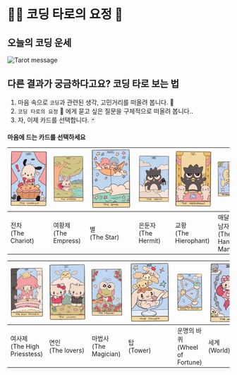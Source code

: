 # 🧑‍💻 코딩 타로의 요정 🧚
## 오늘의 코딩 운세
![Tarot message](https://readme-multilang.vercel.app/api/getimage)

## 다른 결과가 궁금하다고요? 코딩 타로 보는 법
 1. 마음 속으로 `코딩`과 관련된 생각, 고민거리를 떠올려 봅니다. 🧘 
 2. `코딩 타로의 요정` 🧚 에게 묻고 싶은 질문을 구체적으로 떠올려 봅니다..
 3. 자, 이제 카드를 선택합니다. 🃏 

**마음에 드는 카드를 선택하세요**

| [![Chariot](https://raw.githubusercontent.com/Anne-Hyeyeon/readme-multilang/main/img/chariot.jpg)](https://readme-multilang.vercel.app/api/getimage?callback=https://github.com/Anne-Hyeyeon) | [![Empress](https://raw.githubusercontent.com/Anne-Hyeyeon/readme-multilang/main/img/empress.jpg)](https://readme-multilang.vercel.app/api/getimage?callback=https://github.com/Anne-Hyeyeon) | [![star](https://raw.githubusercontent.com/Anne-Hyeyeon/readme-multilang/main/img/star.jpg)](https://readme-multilang.vercel.app/api/getimage?callback=https://github.com/Anne-Hyeyeon) | [![Hermit](https://raw.githubusercontent.com/Anne-Hyeyeon/readme-multilang/main/img/hermit.jpg)](https://readme-multilang.vercel.app/api/getimage?callback=https://github.com/Anne-Hyeyeon) | [![Hierophant](https://raw.githubusercontent.com/Anne-Hyeyeon/readme-multilang/main/img/hierophant.jpg)](https://readme-multilang.vercel.app/api/getimage?callback=https://github.com/Anne-Hyeyeon) | [![The hanged man](https://raw.githubusercontent.com/Anne-Hyeyeon/readme-multilang/main/img/hanged-man.jpg)](https://readme-multilang.vercel.app/api/getimage?callback=https://github.com/Anne-Hyeyeon) |
|---|---|---|---|---|---|
| 전차　　　　　 <br> (The Chariot) | 여황제　　　　 <br> (The Empress) | 별　　　　　　 <br> (The Star) | 은둔자　　　　 <br> (The Hermit) | 교황　　　　　 <br> (The Hierophant) | 매달린 남자　　 <br> (The Hanged Man) |

| [![The high priesstess](https://raw.githubusercontent.com/Anne-Hyeyeon/readme-multilang/main/img/the-high-priesstess.jpg)](https://readme-multilang.vercel.app/api/getimage?callback=https://github.com/Anne-Hyeyeon) | [![The lovers](https://raw.githubusercontent.com/Anne-Hyeyeon/readme-multilang/main/img/the-lovers.jpg)](https://readme-multilang.vercel.app/api/getimage?callback=https://github.com/Anne-Hyeyeon) | [![The magician](https://raw.githubusercontent.com/Anne-Hyeyeon/readme-multilang/main/img/the-magician.jpg)](https://readme-multilang.vercel.app/api/getimage?callback=https://github.com/Anne-Hyeyeon) | [![Tower](https://raw.githubusercontent.com/Anne-Hyeyeon/readme-multilang/main/img/tower.jpg)](https://readme-multilang.vercel.app/api/getimage?callback=https://github.com/Anne-Hyeyeon) | [![Wheel of Fortune](https://raw.githubusercontent.com/Anne-Hyeyeon/readme-multilang/main/img/wheel-of-fortune.jpg)](https://readme-multilang.vercel.app/api/getimage?callback=https://github.com/Anne-Hyeyeon) | [![World](https://raw.githubusercontent.com/Anne-Hyeyeon/readme-multilang/main/img/world.jpg)](https://readme-multilang.vercel.app/api/getimage?callback=https://github.com/Anne-Hyeyeon) |
|---|---|---|---|---|---|
| 여사제　　　　 <br> (The High<br>Priesstess) | 연인　　　　　 <br> (The lovers) | 마법사　　　　 <br> (The Magician) | 탑　　　　　　 <br> (Tower) | 운명의 바퀴　　 <br> (Wheel of<br> Fortune) | 세계　　　　　　 <br> (World) |
